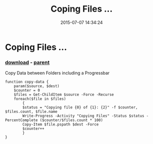 ﻿---
pid:            5921
poster:         Matt F
title:          Coping Files ...
date:           2015-07-07 14:34:24
format:         posh
parent:         5889
parent:         5889

---

# Coping Files ...

### [download](5921.ps1) - [parent](5889.md)

Copy Data between Folders including a Progressbar

```posh
function copy-data {
	param($source, $dest)
	$counter = 0
	$files = Get-ChildItem $source -Force -Recurse
	foreach($file in $files)
		{
		$status = "Copying file {0} of {1}: {2}" -f $counter, $files.count, $file.name
		Write-Progress -Activity "Copying Files" -Status $status -PercentComplete ($counter/$files.count * 100)
		Copy-Item $file.pspath $dest -Force
		$counter++
		}
}
```
